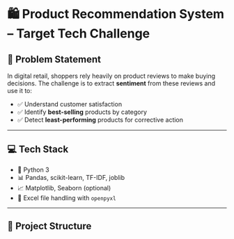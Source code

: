 # 🛍️ Product Recommendation System – Target Tech Challenge

## 📌 Problem Statement

In digital retail, shoppers rely heavily on product reviews to make buying decisions. The challenge is to extract **sentiment** from these reviews and use it to:

- ✅ Understand customer satisfaction
- ✅ Identify **best-selling** products by category
- ✅ Detect **least-performing** products for corrective action

---

## 💻 Tech Stack

- 🐍 Python 3
- 📊 Pandas, scikit-learn, TF-IDF, joblib
- 📈 Matplotlib, Seaborn (optional)
- 📁 Excel file handling with `openpyxl`

---

## 📂 Project Structure

